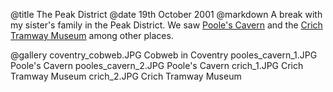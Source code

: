 @title		The Peak District
@date		19th October 2001
@markdown
A break with my sister's family in the Peak District.
We saw [Poole's Cavern](https://poolescavern.co.uk/) and the [Crich Tramway Museum](https://www.tramway.co.uk/)
among other places.

@gallery
coventry_cobweb.JPG		Cobweb in Coventry
pooles_cavern_1.JPG		Poole's Cavern
pooles_cavern_2.JPG		Poole's Cavern
crich_1.JPG		Crich Tramway Museum
crich_2.JPG		Crich Tramway Museum
